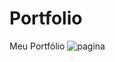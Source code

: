 # Portfolio
 Meu Portfólio
![pagina](https://user-images.githubusercontent.com/95238029/148474078-a6968c8e-6ba9-4f9a-b45c-d9e91773d7da.png)
